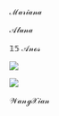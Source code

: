 ℳ𝒶𝓇𝒾𝒶𝓃𝒶

𝒜𝓁𝓊𝓃𝒶

𝟙𝟝 𝒜𝓃ℴ𝓈









![](https://media1.tenor.com/m/0l727vpa-BgAAAAC/wangxian-mo-dao-zu-shi.gif)








![](https://media1.tenor.com/m/oXd6gm4nFYkAAAAC/the-untamed-our-boys.gif)


𝒲𝒶𝓃ℊ𝒳𝒾𝒶𝓃

